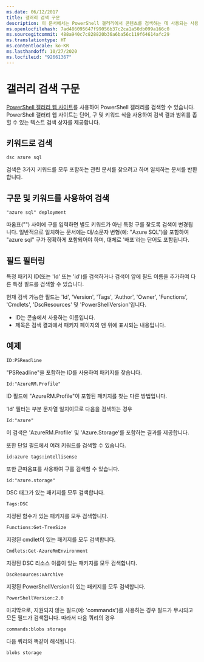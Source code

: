 ```yaml
---
ms.date: 06/12/2017
title: 갤러리 검색 구문
description: 이 문서에서는 PowerShell 갤러리에서 콘텐츠를 검색하는 데 사용되는 사용자 인터페이스에 대해 설명합니다.
ms.openlocfilehash: 7ad486095647f99056b37c2ca1a50db099a166c0
ms.sourcegitcommit: 488a940c7c828820b36a6ba56c119f64614afc29
ms.translationtype: HT
ms.contentlocale: ko-KR
ms.lasthandoff: 10/27/2020
ms.locfileid: "92661367"
---
```

# <a name="gallery-search-syntax"></a>갤러리 검색 구문

[PowerShell 갤러리 웹 사이트](https://www.powershellgallery.com/)를 사용하여 PowerShell 갤러리를 검색할 수 있습니다. PowerShell 갤러리 웹 사이트는 단어, 구 및 키워드 식을 사용하여 검색 결과 범위를 좁힐 수 있는 텍스트 검색 상자를 제공합니다.

## <a name="search-by-keywords"></a>키워드로 검색

```Syntax
dsc azure sql
```

검색은 3가지 키워드를 모두 포함하는 관련 문서를 찾으려고 하며 일치하는 문서를 반환합니다.

## <a name="search-using-phrases-and-keywords"></a>구문 및 키워드를 사용하여 검색

```Syntax
"azure sql" deployment
```

따옴표("") 사이에 구를 입력하면 별도 키워드가 아닌 특정 구를 찾도록 검색이 변경됩니다. 일반적으로 일치하는 문서에는 대/소문자 변형(예: "Azure SQL")을 포함하여 "azure sql" 구가 정확하게 포함되어야 하며, 대체로 '배포'라는 단어도 포함됩니다.

## <a name="filtering-on-fields"></a>필드 필터링

특정 패키지 ID(또는 'Id' 또는 'id')를 검색하거나 검색어 앞에 필드 이름을 추가하여 다른 특정 필드를 검색할 수 있습니다.

현재 검색 가능한 필드는 'Id', 'Version', 'Tags', 'Author', 'Owner', 'Functions', 'Cmdlets', 'DscResources' 및 'PowerShellVersion'입니다.

- ID는 콘솔에서 사용하는 이름입니다.
- 제목은 검색 결과에서 패키지 페이지의 맨 위에 표시되는 내용입니다.

## <a name="examples"></a>예제

```Syntax
ID:PSReadline
```

"PSReadline"을 포함하는 ID를 사용하여 패키지를 찾습니다.

```Syntax
Id:"AzureRM.Profile"
```

ID 필드에 "AzureRM.Profile"이 포함된 패키지를 찾는 다른 방법입니다.

'Id' 필터는 부분 문자열 일치이므로 다음을 검색하는 경우

```Syntax
Id:"azure"
```

이 검색은 'AzureRM.Profile' 및 'Azure.Storage'를 포함하는 결과를 제공합니다.

또한 단일 필드에서 여러 키워드를 검색할 수 있습니다.

```Syntax
id:azure tags:intellisense
```

또한 큰따옴표를 사용하여 구를 검색할 수 있습니다.

```Syntax
id:"azure.storage"
```

DSC 태그가 있는 패키지를 모두 검색합니다.

```Syntax
Tags:DSC
```

지정된 함수가 있는 패키지를 모두 검색합니다.

```Syntax
Functions:Get-TreeSize
```

지정된 cmdlet이 있는 패키지를 모두 검색합니다.

```Syntax
Cmdlets:Get-AzureRmEnvironment
```

지정된 DSC 리소스 이름이 있는 패키지를 모두 검색합니다.

```Syntax
DscResources:xArchive
```

지정된 PowerShellVersion이 있는 패키지를 모두 검색합니다.

```Syntax
PowerShellVersion:2.0
```

마지막으로, 지원되지 않는 필드(예: 'commands')를 사용하는 경우 필드가 무시되고 모든 필드가 검색됩니다. 따라서 다음 쿼리의 경우

```Syntax
commands:blobs storage
```

다음 쿼리와 똑같이 해석됩니다.

```Syntax
blobs storage
```
